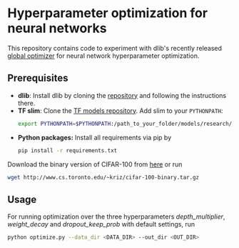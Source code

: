 # Hyperparameter optimization for neural networks

This repository contains code to experiment with dlib's recently released [global optimizer](http://dlib.net/optimization.html#global_function_search) for neural network hyperparameter optimization. 

## Prerequisites 

* **dlib**: Install dlib by cloning the [repository](https://github.com/davisking/dlib) and following the instructions there.
* **TF slim**: Clone the [TF models repository](https://github.com/tensorflow/models). Add slim to your `PYTHONPATH`:
  ```bash
  export PYTHONPATH=$PYTHONPATH:/path_to_your_folder/models/research/slim
  ```
* **Python packages:** Install all requirements via pip by
  ```bash
  pip install -r requirements.txt
  ``` 

Download the binary version of CIFAR-100 from [here](http://www.cs.toronto.edu/~kriz/cifar.html) or run
```bash
wget http://www.cs.toronto.edu/~kriz/cifar-100-binary.tar.gz
```

## Usage

For running optimization over the three hyperparameters *depth_multiplier*, *weight_decay* and *dropout_keep_prob* with default settings, run
```bash
python optimize.py --data_dir <DATA_DIR> --out_dir <OUT_DIR>
```
